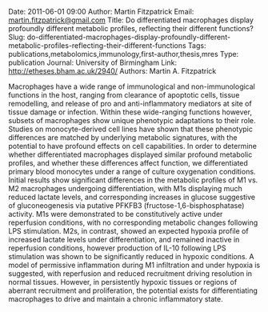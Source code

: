Date: 2011-06-01 09:00
Author: Martin Fitzpatrick
Email: martin.fitzpatrick@gmail.com
Title: Do differentiated macrophages display profoundly different metabolic profiles, reflecting their different functions?
Slug: do-differentiated-macrophages-display-profoundly-different-metabolic-profiles-reflecting-their-different-functions
Tags: publications,metabolomics,immunology,first-author,thesis,mres
Type: publication
Journal: University of Birmingham
Link: http://etheses.bham.ac.uk/2940/
Authors: Martin A. Fitzpatrick

Macrophages have a wide range of immunological and non-immunological
functions in the host, ranging from clearance of apoptotic cells, tissue
remodelling, and release of pro and anti-inflammatory mediators at site
of tissue damage or infection. Within these wide-ranging functions
however, subsets of macrophages show unique phenotypic adaptations to
their role. Studies on monocyte-derived cell lines have shown that these
phenotypic differences are matched by underlying metabolic signatures,
with the potential to have profound effects on cell capabilities. In
order to determine whether differentiated macrophages displayed similar
profound metabolic profiles, and whether these differences affect
function, we differentiated primary blood monocytes under a range of
culture oxygenation conditions. Initial results show significant
differences in the metabolic profiles of M1 vs. M2 macrophages
undergoing differentiation, with M1s displaying much reduced lactate
levels, and corresponding increases in glucose suggestive of
gluconeogenesis via putative PFKFB3 (fructose-1,6-bisphosphatase)
activity. M1s were demonstrated to be constitutively active under
reperfusion conditions, with no corresponding metabolic changes
following LPS stimulation. M2s, in contrast, showed an expected hypoxia
profile of increased lactate levels under differentiation, and remained
inactive in reperfusion conditions, however production of IL-10
following LPS stimulation was shown to be significantly reduced in
hypoxic conditions. A model of permissive inflammation during M1
infiltration and under hypoxia is suggested, with reperfusion and
reduced recruitment driving resolution in normal tissues. However, in
persistently hypoxic tissues or regions of aberrant recruitment and
proliferation, the potential exists for differentiating macrophages to
drive and maintain a chronic inflammatory state. 
